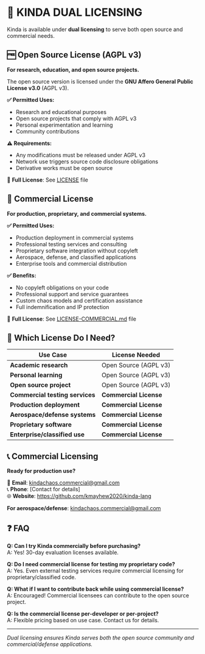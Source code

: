 # 📄 KINDA DUAL LICENSING

Kinda is available under **dual licensing** to serve both open source and commercial needs.

## 🆓 Open Source License (AGPL v3)

**For research, education, and open source projects.**

The open source version is licensed under the **GNU Affero General Public License v3.0** (AGPL v3).

**✅ Permitted Uses:**
- Research and educational purposes
- Open source projects that comply with AGPL v3
- Personal experimentation and learning
- Community contributions

**⚠️ Requirements:**
- Any modifications must be released under AGPL v3
- Network use triggers source code disclosure obligations
- Derivative works must be open source

📄 **Full License**: See [LICENSE](./LICENSE) file

## 💼 Commercial License

**For production, proprietary, and commercial systems.**

**✅ Permitted Uses:**
- Production deployment in commercial systems
- Professional testing services and consulting
- Proprietary software integration without copyleft
- Aerospace, defense, and classified applications
- Enterprise tools and commercial distribution

**✅ Benefits:**
- No copyleft obligations on your code
- Professional support and service guarantees  
- Custom chaos models and certification assistance
- Full indemnification and IP protection

📄 **Full License**: See [LICENSE-COMMERCIAL.md](./LICENSE-COMMERCIAL.md) file

## 🤔 Which License Do I Need?

| Use Case | License Needed |
|----------|----------------|
| **Academic research** | Open Source (AGPL v3) |
| **Personal learning** | Open Source (AGPL v3) |
| **Open source project** | Open Source (AGPL v3) |
| **Commercial testing services** | **Commercial License** |
| **Production deployment** | **Commercial License** |
| **Aerospace/defense systems** | **Commercial License** |
| **Proprietary software** | **Commercial License** |
| **Enterprise/classified use** | **Commercial License** |

## 📞 Commercial Licensing

**Ready for production use?**

📧 **Email**: kindachaos.commercial@gmail.com  
📞 **Phone**: [Contact for details]  
🌐 **Website**: https://github.com/kmayhew2020/kinda-lang

**For aerospace/defense**: kindachaos.commercial@gmail.com

## ❓ FAQ

**Q: Can I try Kinda commercially before purchasing?**  
A: Yes! 30-day evaluation licenses available.

**Q: Do I need commercial license for testing my proprietary code?**  
A: Yes. Even external testing services require commercial licensing for proprietary/classified code.

**Q: What if I want to contribute back while using commercial license?**  
A: Encouraged! Commercial licensees can contribute to the open source project.

**Q: Is the commercial license per-developer or per-project?**  
A: Flexible pricing based on use case. Contact us for details.

---

*Dual licensing ensures Kinda serves both the open source community and commercial/defense applications.*